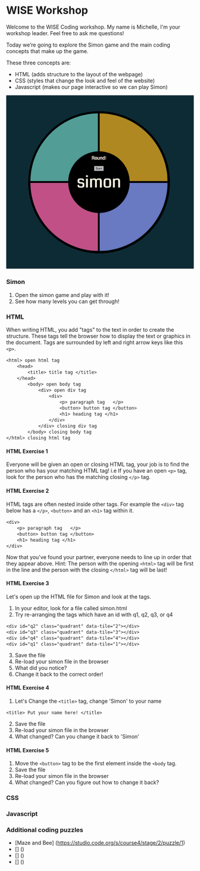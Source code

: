 # WISE Workshop

Welcome to the WISE Coding workshop. My name is Michelle, I'm your workshop leader. Feel free to ask me questions!

Today we’re going to explore the Simon game and the main coding concepts that make up the game. 

These three concepts are:
* HTML (adds structure to the layout of the webpage)
* CSS (styles that change the look and feel of the website)
* Javascript (makes our page interactive so we can play Simon)

![alt text](https://github.com/mdnetto/WISE/blob/master/simon/images/simon.gif "Simon game")

### Simon
1. Open the simon game and play with it!
2. See how many levels you can get through!

### HTML
When writing HTML, you add "tags" to the text in order to create the structure. These tags tell the browser how to display the text or graphics in the document. Tags are surrounded by left and right arrow keys like this `<p>`. 

```
<html> open html tag
	<head>
		<title> title tag </title>
	</head>
		<body> open body tag
			<div> open div tag
				<div>
					<p> paragraph tag	</p>
					<button> button tag </button> 
					<h1> heading tag </h1>
				</div>
			</div> closing div tag
		</body> closing body tag
</html> closing html tag
```

#### HTML Exercise 1
Everyone will be given an open or closing HTML tag, your job is to find the person who has your matching HTML tag! i.e If you have an open `<p>` tag, look for the person who has the matching closing `</p>` tag. 

#### HTML Exercise 2
HTML tags are often nested inside other tags. For example the `<div>` tag below has a `</p>`, `<button>` and an `<h1>` tag within it.
```
<div>
	<p> paragraph tag	</p>
	<button> button tag </button> 
	<h1> heading tag </h1>
</div>
```

Now that you've found your partner, everyone needs to line up in order that they appear above. Hint: The person with the opening `<html>` tag will be first in the line and the person with the closing `</html>` tag will be last!


#### HTML Exercise 3
Let's open up the HTML file for Simon and look at the tags.

1. In your editor, look for a file called simon.html
2. Try re-arranging the tags which have an id with q1, q2, q3, or q4
```
<div id="q2" class="quadrant" data-tile="2"></div>
<div id="q3" class="quadrant" data-tile="3"></div>
<div id="q4" class="quadrant" data-tile="4"></div>
<div id="q1" class="quadrant" data-tile="1"></div>
```
3. Save the file
4. Re-load your simon file in the browser
5. What did you notice?
6. Change it back to the correct order!

#### HTML Exercise 4
1. Let's Change the `<title>` tag, change 'Simon' to your name
```
<title> Put your name here! </title>
```
2. Save the file
3. Re-load your simon file in the browser
4. What changed? Can you change it back to 'Simon'

#### HTML Exercise 5
1. Move the `<button>` tag to be the first element inside the `<body` tag.
2. Save the file
3. Re-load your simon file in the browser
4. What changed? Can you figure out how to change it back?

### CSS

### Javascript

### Additional coding puzzles
* [Maze and Bee] (https://studio.code.org/s/course4/stage/2/puzzle/1)
* [] ()
* [] ()
* [] ()



